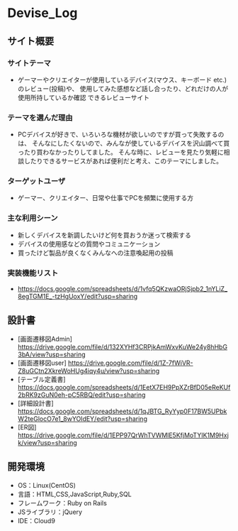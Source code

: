 # Devise_Log

## サイト概要
### サイトテーマ
- ゲーマーやクリエイターが使用しているデバイス(マウス、キーボード etc.)のレビュー(投稿)や、
  使用してみた感想など話し合ったり、どれだけの人が使用所持しているか確認
  できるレビューサイト

### テーマを選んだ理由
- PCデバイスが好きで、いろいろな機材が欲しいのですが買って失敗するのは、
  そんなにしたくないので、みんなが使しているデバイスを沢山調べて買ったり買わなかったりしてました。
  そんな時に、レビューを見たり気軽に相談したりできるサービスがあれば便利だと考え、このテーマにしました。

### ターゲットユーザ
- ゲーマー、クリエイター、日常や仕事でPCを頻繁に使用する方

### 主な利用シーン
- 新しくデバイスを新調したいけど何を買おうか迷って検索する
- デバイスの使用感などの質問やコミュニケーション
- 買ったけど製品が良くなくみんなへの注意喚起用の投稿

### 実装機能リスト
- https://docs.google.com/spreadsheets/d/1vfq5QKzwaORjSjpb2_1nYLiZ_8egTGM1E_-tzHgUoxY/edit?usp=sharing

## 設計書
- [画面遷移図Admin] https://drive.google.com/file/d/132XYHf3CRPjkAmWxvKuWe24y8hHbG3bA/view?usp=sharing
- [画面遷移図user] https://drive.google.com/file/d/1Z-7fWiVR-Z8uGCtn2XkreWoHUg4iqy4u/view?usp=sharing
- [テーブル定義書] https://docs.google.com/spreadsheets/d/1EetX7EH9PpXZrBfD05eReKUf2bRK9zGuN0eh-pC5RBQ/edit?usp=sharing
- [詳細設計書] https://docs.google.com/spreadsheets/d/1qJBTG_RyYyp0F17BW5UPbkW2teGlocO7e1_8wYOIdEY/edit?usp=sharing
- [ER図] https://drive.google.com/file/d/1EPP97QrWhTVWMlE5KfjMoTYIK1M9Hxjk/view?usp=sharing

## 開発環境
- OS：Linux(CentOS)
- 言語：HTML,CSS,JavaScript,Ruby,SQL
- フレームワーク：Ruby on Rails
- JSライブラリ：jQuery
- IDE：Cloud9

